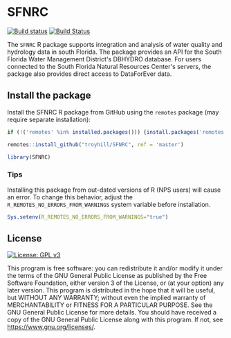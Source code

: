# SFNRC

[![Build status](https://ci.appveyor.com/api/projects/status/cpjeexfdjcw7syd7?svg=true)](https://ci.appveyor.com/project/troyhill/sfnrc)
 [![Build Status](https://travis-ci.com/troyhill/SFNRC.svg?branch=master)](https://travis-ci.com/github/troyhill/SFNRC) 
 
The `SFNRC` R package supports integration and analysis of water quality and hydrology data in south Florida. The package provides an API for the South Florida Water Management District's DBHYDRO database. For users connected to the South Florida Natural Resources Center's servers, the package also provides direct access to DataForEver data.


## Install the package

Install the SFNRC R package from GitHub using the `remotes` package (may require separate installation):

```r
if (!('remotes' %in% installed.packages())) {install.packages('remotes')}

remotes::install_github("troyhill/SFNRC", ref = 'master')

library(SFNRC)
```

### Tips

Installing this package from out-dated versions of R (NPS users) will cause an error. To change this behavior, adjust the `R_REMOTES_NO_ERRORS_FROM_WARNINGS` system variable before installation.

```r 
Sys.setenv(R_REMOTES_NO_ERRORS_FROM_WARNINGS="true")
```


## License

[![License: GPL v3](https://img.shields.io/badge/License-GPL%20v3-blue.svg)](https://www.gnu.org/licenses/gpl-3.0)

This program is free software: you can redistribute it and/or modify it under the terms of the GNU General Public License as published by the Free Software Foundation, either version 3 of the License, or (at your option) any later version. This program is distributed in the hope that it will be useful, but WITHOUT ANY WARRANTY; without even the implied warranty of MERCHANTABILITY or FITNESS FOR A PARTICULAR PURPOSE.  See the GNU General Public License for more details. You should have received a copy of the GNU General Public License along with this program.  If not, see <https://www.gnu.org/licenses/>.
